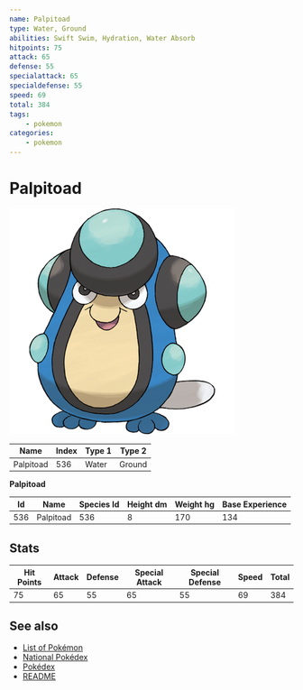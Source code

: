 ```yaml
---
name: Palpitoad
type: Water, Ground
abilities: Swift Swim, Hydration, Water Absorb
hitpoints: 75
attack: 65
defense: 55
specialattack: 65
specialdefense: 55
speed: 69
total: 384
tags:
    - pokemon
categories:
    - pokemon
---
```


# Palpitoad


![Palpitoad](images/536.png)

| **Name** | **Index** | **Type 1** | **Type 2** |
|----|----|----|----|
| Palpitoad | 536 | Water | Ground  |

**Palpitoad** 




| **Id** | **Name** | **Species Id** | **Height dm** | **Weight hg** | **Base Experience** |
|--------|----------|----------------|------------|------------|---------------------|
| 536 | Palpitoad | 536 | 8 | 170 | 134 |



## Stats

| **Hit Points** | **Attack** | **Defense** | **Special Attack** | **Special Defense** | **Speed** | **Total** |
|----------------|------------|-------------|--------------------|---------------------|-----------|-----------|
| 75 | 65 | 55 | 65 | 55 | 69 | 384 |

## See also

- [List of Pokémon](../pokemon.md)
- [National Pokédex](../national_pokedex.md)
- [Pokédex](../pokedex.md)
- [README](../README.md)
